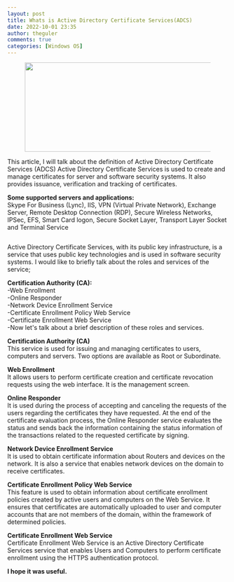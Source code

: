 ```yaml
---
layout: post
title: Whats is Active Directory Certificate Services(ADCS)
date: 2022-10-01 23:35
author: theguler
comments: true
categories: [Windows OS]
---
```

<!-- wp:image {"id":4938,"width":648,"height":204,"sizeSlug":"large","linkDestination":"none"} -->
<figure class="wp-block-image size-large is-resized"><img src="https://farukguler.com/assets/post_images/adcs.png?w=1024" alt="" class="wp-image-4938" width="648" height="204" /></figure>
<!-- /wp:image -->

<!-- wp:paragraph -->
<p>This article, I will talk about the definition of Active Directory Certificate Services (ADCS) Active Directory Certificate Services is used to create and manage certificates for server and software security systems. It also provides issuance, verification and tracking of certificates.</p>
<!-- /wp:paragraph -->

<!-- wp:paragraph -->
<p><strong>Some supported servers and applications:</strong><br>Skype For Business (Lync), IIS, VPN (Virtual Private Network), Exchange Server, Remote Desktop Connection (RDP), Secure Wireless Networks, IPSec, EFS, Smart Card logon, Secure Socket Layer, Transport Layer Socket and Terminal Service</p>
<!-- /wp:paragraph -->

<!-- wp:image {"id":4950,"sizeSlug":"large","linkDestination":"none"} -->
<figure class="wp-block-image size-large"><img src="https://farukguler.com/assets/post_images/ca.png?w=736" alt="" class="wp-image-4950" /></figure>
<!-- /wp:image -->

<!-- wp:paragraph -->
<p>Active Directory Certificate Services, with its public key infrastructure, is a service that uses public key technologies and is used in software security systems. I would like to briefly talk about the roles and services of the service;</p>
<!-- /wp:paragraph -->

<!-- wp:paragraph -->
<p><strong>Certification Authority (CA):</strong><br>-Web Enrollment<br>-Online Responder<br>-Network Device Enrollment Service<br>-Certificate Enrollment Policy Web Service<br>-Certificate Enrollment Web Service<br>-Now let's talk about a brief description of these roles and services.</p>
<!-- /wp:paragraph -->

<!-- wp:paragraph -->
<p><strong>Certification Authority (CA)</strong><br>This service is used for issuing and managing certificates to users, computers and servers. Two options are available as Root or Subordinate.</p>
<!-- /wp:paragraph -->

<!-- wp:paragraph -->
<p><strong>Web Enrollment</strong><br>It allows users to perform certificate creation and certificate revocation requests using the web interface. It is the management screen.</p>
<!-- /wp:paragraph -->

<!-- wp:paragraph -->
<p><strong>Online Responder</strong><br>It is used during the process of accepting and canceling the requests of the users regarding the certificates they have requested. At the end of the certificate evaluation process, the Online Responder service evaluates the status and sends back the information containing the status information of the transactions related to the requested certificate by signing.</p>
<!-- /wp:paragraph -->

<!-- wp:paragraph -->
<p><strong>Network Device Enrollment Service</strong><br>It is used to obtain certificate information about Routers and devices on the network. It is also a service that enables network devices on the domain to receive certificates.</p>
<!-- /wp:paragraph -->

<!-- wp:paragraph -->
<p><strong>Certificate Enrollment Policy Web Service</strong><br>This feature is used to obtain information about certificate enrollment policies created by active users and computers on the Web Service. It ensures that certificates are automatically uploaded to user and computer accounts that are not members of the domain, within the framework of determined policies.</p>
<!-- /wp:paragraph -->

<!-- wp:paragraph -->
<p><strong>Certificate Enrollment Web Service</strong><br>Certificate Enrollment Web Service is an Active Directory Certificate Services service that enables Users and Computers to perform certificate enrollment using the HTTPS authentication protocol.</p>
<!-- /wp:paragraph -->

<!-- wp:paragraph -->
<p><strong>I hope it was useful.</strong></p>
<!-- /wp:paragraph -->
